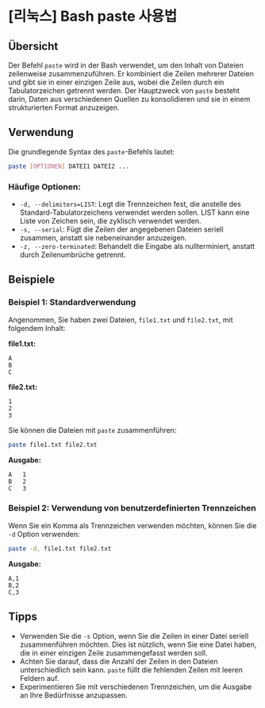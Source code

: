 # [리눅스] Bash paste 사용법

## Übersicht
Der Befehl `paste` wird in der Bash verwendet, um den Inhalt von Dateien zeilenweise zusammenzuführen. Er kombiniert die Zeilen mehrerer Dateien und gibt sie in einer einzigen Zeile aus, wobei die Zeilen durch ein Tabulatorzeichen getrennt werden. Der Hauptzweck von `paste` besteht darin, Daten aus verschiedenen Quellen zu konsolidieren und sie in einem strukturierten Format anzuzeigen.

## Verwendung
Die grundlegende Syntax des `paste`-Befehls lautet:

```bash
paste [OPTIONEN] DATEI1 DATEI2 ...
```

### Häufige Optionen:
- `-d, --delimiters=LIST`: Legt die Trennzeichen fest, die anstelle des Standard-Tabulatorzeichens verwendet werden sollen. LIST kann eine Liste von Zeichen sein, die zyklisch verwendet werden.
- `-s, --serial`: Fügt die Zeilen der angegebenen Dateien seriell zusammen, anstatt sie nebeneinander anzuzeigen.
- `-z, --zero-terminated`: Behandelt die Eingabe als nullterminiert, anstatt durch Zeilenumbrüche getrennt.

## Beispiele
### Beispiel 1: Standardverwendung
Angenommen, Sie haben zwei Dateien, `file1.txt` und `file2.txt`, mit folgendem Inhalt:

**file1.txt:**
```
A
B
C
```

**file2.txt:**
```
1
2
3
```

Sie können die Dateien mit `paste` zusammenführen:

```bash
paste file1.txt file2.txt
```

**Ausgabe:**
```
A   1
B   2
C   3
```

### Beispiel 2: Verwendung von benutzerdefinierten Trennzeichen
Wenn Sie ein Komma als Trennzeichen verwenden möchten, können Sie die `-d` Option verwenden:

```bash
paste -d, file1.txt file2.txt
```

**Ausgabe:**
```
A,1
B,2
C,3
```

## Tipps
- Verwenden Sie die `-s` Option, wenn Sie die Zeilen in einer Datei seriell zusammenführen möchten. Dies ist nützlich, wenn Sie eine Datei haben, die in einer einzigen Zeile zusammengefasst werden soll.
- Achten Sie darauf, dass die Anzahl der Zeilen in den Dateien unterschiedlich sein kann. `paste` füllt die fehlenden Zeilen mit leeren Feldern auf.
- Experimentieren Sie mit verschiedenen Trennzeichen, um die Ausgabe an Ihre Bedürfnisse anzupassen.